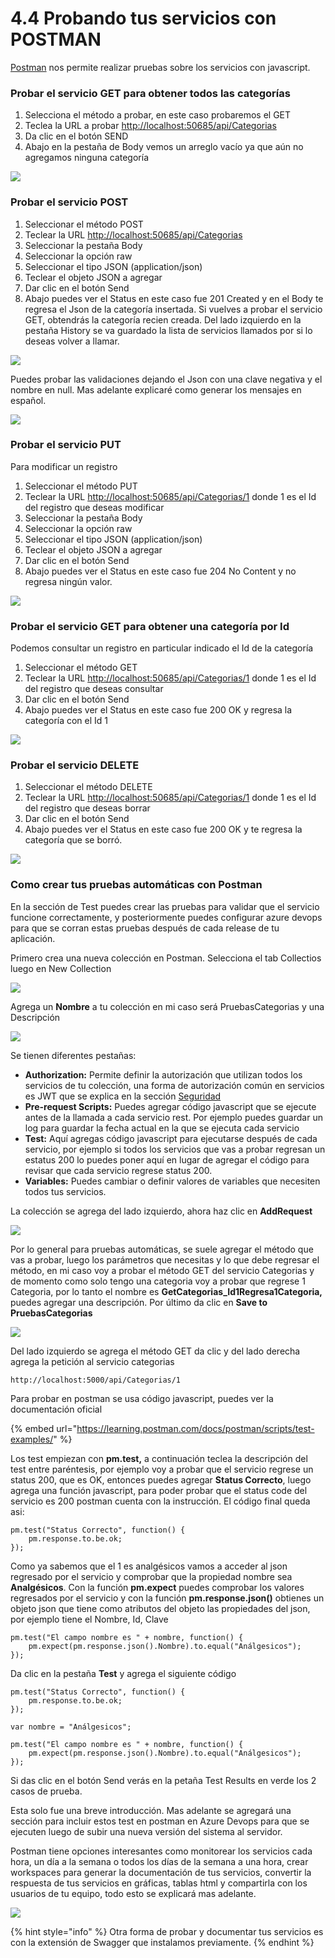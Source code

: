 # 4.4 Probando tus servicios con POSTMAN

[Postman](https://www.getpostman.com) nos permite realizar pruebas sobre los servicios con javascript.

### Probar el servicio GET para obtener todos las categorías

1. Selecciona el método a probar, en este caso probaremos el GET
2. Teclea la URL a probar [http://localhost:50685/api/Categorias](http://localhost:50685/api/Categorias)​
3. Da clic en el botón SEND
4. Abajo en la pestaña de Body vemos un arreglo vacío ya que aún no agregamos ninguna categoría

![](<../.gitbook/assets/image (28).png>)

### Probar el servicio POST

1. Seleccionar el método POST
2. Teclear la URL [http://localhost:50685/api/Categorias](http://localhost:50685/api/Categorias)​
3. Seleccionar la pestaña Body
4. Seleccionar la opción raw
5. Seleccionar el tipo JSON (application/json)
6. Teclear el objeto JSON a agregar
7. Dar clic en el botón Send
8. Abajo puedes ver el Status en este caso fue 201 Created y en el Body te regresa el Json de la categoría insertada. Si vuelves a probar el servicio GET, obtendrás la categoría recien creada. Del lado izquierdo en la pestaña History se va guardado la lista de servicios llamados por si lo deseas volver a llamar.

![](<../.gitbook/assets/image (31).png>)

Puedes probar las validaciones dejando el Json con una clave negativa y el nombre en null.​ Mas adelante explicaré como generar los mensajes en español.

![](<../.gitbook/assets/image (32).png>)

### Probar el servicio PUT

Para modificar un registro

1. Seleccionar el método PUT
2. Teclear la URL [http://localhost:50685/api/Categorias/1](http://localhost:50685/api/Categorias) donde 1 es el Id del registro que deseas modificar
3. Seleccionar la pestaña Body
4. Seleccionar la opción raw
5. Seleccionar el tipo JSON (application/json)
6. Teclear el objeto JSON a agregar
7. Dar clic en el botón Send
8. Abajo puedes ver el Status en este caso fue 204 No Content y no regresa ningún valor.

![](<../.gitbook/assets/image (34).png>)

### Probar el servicio GET para obtener una categoría por Id

Podemos consultar un registro en particular indicado el Id de la categoría

1. Seleccionar el método GET
2. Teclear la URL [http://localhost:50685/api/Categorias/1](http://localhost:50685/api/Categorias) donde 1 es el Id del registro que deseas consultar
3. Dar clic en el botón Send
4. Abajo puedes ver el Status en este caso fue 200 OK y regresa la categoría con el Id 1

![](<../.gitbook/assets/image (37).png>)

### Probar el servicio DELETE

1. Seleccionar el método DELETE
2. Teclear la URL [http://localhost:50685/api/Categorias/1](http://localhost:50685/api/Categorias) donde 1 es el Id del registro que deseas borrar
3. Dar clic en el botón Send
4. Abajo puedes ver el Status en este caso fue 200 OK y te regresa la categoría que se borró.

![](<../.gitbook/assets/image (39).png>)

### Como crear tus pruebas automáticas con Postman

En la sección de Test puedes crear las pruebas para validar que el servicio funcione correctamente, y posteriormente puedes configurar azure devops para que se corran estas pruebas después de cada release de tu aplicación.

Primero crea una nueva colección en Postman. Selecciona el tab Collectios luego en New Collection

![](<../.gitbook/assets/image (350).png>)

Agrega un **Nombre** a tu colección en mi caso será PruebasCategorias y una Descripción

![](<../.gitbook/assets/image (352).png>)

Se tienen diferentes pestañas:

* **Authorization:** Permite definir la autorización que utilizan todos los servicios de tu colección, una forma de autorización común en servicios es JWT que se explica en la sección [Seguridad](https://abi.gitbook.io/net-core/7.-seguridad)
* **Pre-request Scripts:** Puedes agregar código javascript que se ejecute antes de la llamada a cada servicio rest. Por ejemplo puedes guardar un log para guardar la fecha actual en la que se ejecuta cada servicio
* **Test:** Aquí agregas código javascript para ejecutarse después de cada servicio, por ejemplo si todos los servicios que vas a probar regresan un estatus 200 lo puedes poner aquí en lugar de agregar el código para revisar que cada servicio regrese status 200.
* **Variables:** Puedes cambiar o definir valores de variables que necesiten todos tus servicios.

La colección se agrega del lado izquierdo, ahora haz clic en **AddRequest**

![](<../.gitbook/assets/image (353).png>)

Por lo general para pruebas automáticas, se suele agregar el método que vas a probar, luego los parámetros que necesitas y lo que debe regresar el método, en mi caso voy a probar el método GET del servicio Categorias y de momento como solo tengo una categoria voy a probar que regrese 1 Categoria, por lo tanto el nombre es **GetCategorias\_Id1Regresa1Categoria,** puedes agregar una descripción. Por último da clic en **Save to PruebasCategorias**

![](<../.gitbook/assets/image (357).png>)

Del lado izquierdo se agrega el método GET da clic y del lado derecha agrega la petición al servicio categorias&#x20;

```
http://localhost:5000/api/Categorias/1
```

Para probar en postman se usa código javascript, puedes ver la documentación oficial

{% embed url="https://learning.postman.com/docs/postman/scripts/test-examples/" %}

Los test empiezan con  **pm.test,** a continuación teclea la descripción del test entre paréntesis, por ejemplo voy a probar que el servicio regrese un status 200, que es OK, entonces puedes agregar **Status Correcto**, luego agrega una función javascript, para poder probar que el status code del servicio es 200 postman cuenta con la instrucción. El código final queda asi:

```
pm.test("Status Correcto", function() {
    pm.response.to.be.ok;
});
```

Como ya sabemos que el 1 es analgésicos vamos a acceder al json regresado por el servicio y comprobar que la propiedad nombre sea **Analgésicos**. Con la función **pm.expect** puedes comprobar los valores regresados por el servicio y con la función **pm.response.json()** obtienes un objeto json que tiene como atributos del objeto las propiedades del json, por ejemplo tiene el Nombre, Id, Clave

```
pm.test("El campo nombre es " + nombre, function() {
    pm.expect(pm.response.json().Nombre).to.equal("Análgesicos");
});
```

Da clic en la pestaña **Test** y agrega el siguiente código

```
pm.test("Status Correcto", function() {
    pm.response.to.be.ok;
});

var nombre = "Análgesicos";

pm.test("El campo nombre es " + nombre, function() {
    pm.expect(pm.response.json().Nombre).to.equal("Análgesicos");
});
```

Si das clic en el botón Send verás en la petaña Test Results en verde los 2 casos de prueba.

Esta solo fue una breve introducción. Mas adelante se agregará una sección para incluir estos test en postman en Azure Devops para que se ejecuten luego de subir una nueva versión del sistema al servidor.

Postman tiene opciones interesantes como monitorear los servicios cada hora, un día a la semana o todos los días de la semana a una hora, crear workspaces para generar la documentación de tus servicios, convertir la respuesta de tus servicios en gráficas, tablas html y compartirla con los usuarios de tu equipo, todo esto se explicará mas adelante.

![](<../.gitbook/assets/image (360).png>)

{% hint style="info" %}
Otra forma de probar y documentar tus servicios es con la extensión de Swagger que instalamos previamente.
{% endhint %}
